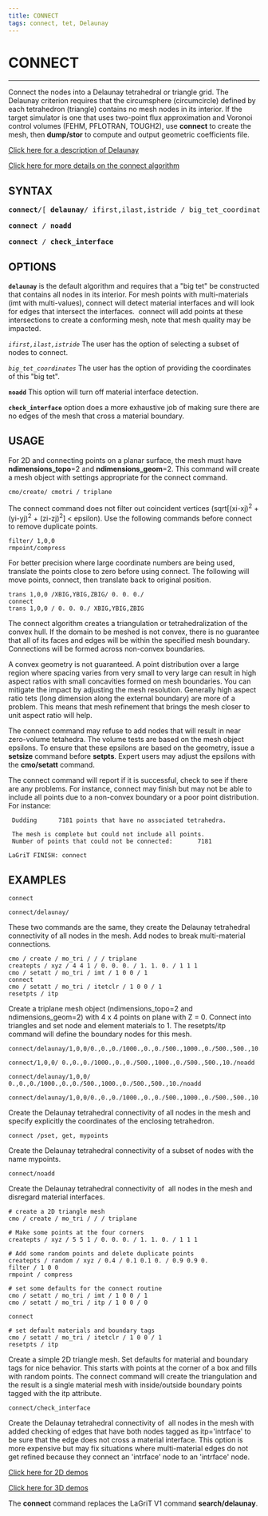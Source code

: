 ```yaml
---
title: CONNECT
tags: connect, tet, Delaunay
--- 
```


# CONNECT #

-----------------------


Connect the nodes into a Delaunay tetrahedral or triangle grid. The Delaunay criterion requires that the circumsphere (circumcircle) defined by each tetrahedron (triangle) contains no mesh nodes in its interior. If the target simulator is one that uses two-point flux approximation and Voronoi control volumes (FEHM, PFLOTRAN, TOUGH2), use **connect** to create the mesh, then **dump/stor** to compute and output geometric coefficients file.

[Click here for a description of Delaunay](https://en.wikipedia.org/wiki/Delaunay_triangulation)
  
[Click here for more details on the connect algorithm](https://lanl.github.io/LaGriT/pages/docs/connect_notes.html)

  
## SYNTAX ##

<pre>
<b>connect</b>/[ <b>delaunay</b>/ ifirst,ilast,istride / big_tet_coordinates ]

<b>connect</b> / <b>noadd</b>

<b>connect</b> / <b>check_interface</b>
</pre>


## OPTIONS
 
 **`delaunay`** is the default algorithm and requires that a "big tet" be constructed that contains all nodes in
  its interior.  For mesh points with multi-materials (imt with multi-values), connect will detect material interfaces and will look for edges that intersect the interfaces.  connect will add points at these intersections to create a conforming mesh, note that mesh quality may be impacted.  
  
  
*`ifirst,ilast,istride`* The user has the option of selecting a subset of nodes to connect.


*`big_tet_coordinates`* The user has the option of providing the coordinates of this "big tet". 


**`noadd`** This option will turn off material interface detection.


**`check_interface`** option does a more exhaustive job of making sure there are no edges of the mesh that cross a material boundary.




## USAGE


For 2D and connecting points on a planar surface, the mesh must have **ndimensions_topo**=2 and **ndimensions_geom**=2. This command will create a mesh object with settings appropriate for the connect command.
```
cmo/create/ cmotri / triplane
```



The connect command does not filter out coincident vertices (sqrt[(xi-xj)<sup>2</sup> + (yi-yj)<sup>2</sup> + (zi-zj)<sup>2</sup>] < epsilon). Use the following commands before connect to remove duplicate points.
```
filter/ 1,0,0
rmpoint/compress
```


For better precision where large coordinate numbers are being used, translate the points close to zero before using connect. The following will move points, connect, then translate back to original position.
```
trans 1,0,0 /XBIG,YBIG,ZBIG/ 0. 0. 0./
connect
trans 1,0,0 / 0. 0. 0./ XBIG,YBIG,ZBIG
```

The connect algorithm creates a triangulation or tetrahedralization of the convex hull. If the domain to be meshed is not convex, there is no guarantee that all of its faces and edges will be within the specified mesh boundary. Connections will be formed across non-convex boundaries. 


A convex geometry is not guaranteed. A point distribution over a large region where spacing varies from very small to very large can result in high aspect ratios with small concavities formed on mesh boundaries. You can mitigate the impact by adjusting the mesh resolution. Generally high aspect ratio tets (long dimension along the external boundary) are more of a problem. This means that mesh refinement that brings the mesh closer to unit aspect ratio will help.

  
The connect command may refuse to add nodes that will result in near
  zero-volume tetahedra. The volume tests are based on the mesh object
  epsilons. To ensure that these epsilons are based on the geometry,
  issue a **setsize** command before **setpts**. Expert users may adjust the epsilons with the **cmo/setatt** command. 


The connect command will report if it is successful, check to see if there are any problems. For instance, connect may finish but may not be able to include all points due to a non-convex boundary or a poor point distribution. For instance:
```
 Dudding      7181 points that have no associated tetrahedra.

 The mesh is complete but could not include all points.                         
 Number of points that could not be connected:       7181                       
 
LaGriT FINISH: connect        
```

## EXAMPLES ##

```
connect
```

```
connect/delaunay/
```
These two commands are the same, they create the Delaunay tetrahedral connectivity of all nodes in the mesh. Add nodes to break multi-material connections.

```
cmo / create / mo_tri / / / triplane
createpts / xyz / 4 4 1 / 0. 0. 0. / 1. 1. 0. / 1 1 1
cmo / setatt / mo_tri / imt / 1 0 0 / 1
connect
cmo / setatt / mo_tri / itetclr / 1 0 0 / 1
resetpts / itp
```
Create a triplane mesh object (ndimensions_topo=2 and ndimensions_geom=2) with 4 x 4 points on plane with Z = 0. Connect into triangles and set node and element materials to 1. The resetpts/itp command will define the boundary nodes for this mesh.

```
connect/delaunay/1,0,0/0.,0.,0./1000.,0.,0./500.,1000.,0./500.,500.,10./

connect/1,0,0/ 0.,0.,0./1000.,0.,0./500.,1000.,0./500.,500.,10./noadd

connect/delaunay/1,0,0/ 0.,0.,0./1000.,0.,0./500.,1000.,0./500.,500.,10./noadd

connect/delaunay/1,0,0/0.,0.,0./1000.,0.,0./500.,1000.,0./500.,500.,10./check_interface
```

Create the Delaunay tetrahedral connectivity of all nodes in the mesh and specify explicitly the coordinates of the enclosing tetrahedron. 

```
connect /pset, get, mypoints
```

Create the Delaunay tetrahedral connectivity of a subset of nodes with the name mypoints.

```
connect/noadd
```

Create the Delaunay tetrahedral connectivity of  all nodes in the  mesh and disregard material interfaces.
  
```
# create a 2D triangle mesh
cmo / create / mo_tri / / / triplane

# Make some points at the four corners
createpts / xyz / 5 5 1 / 0. 0. 0. / 1. 1. 0. / 1 1 1

# Add some random points and delete duplicate points
createpts / random / xyz / 0.4 / 0.1 0.1 0. / 0.9 0.9 0.
filter / 1 0 0
rmpoint / compress

# set some defaults for the connect routine
cmo / setatt / mo_tri / imt / 1 0 0 / 1
cmo / setatt / mo_tri / itp / 1 0 0 / 0

connect

# set default materials and boundary tags
cmo / setatt / mo_tri / itetclr / 1 0 0 / 1
resetpts / itp
```

Create a simple 2D triangle mesh. Set defaults for material and boundary tags for nice behavior. This starts with points at the corner of a box and fills with random points. The connect command will create the triangulation and the result is a single material mesh with inside/outside boundary points tagged with the itp attribute.

```
connect/check_interface
```

Create the Delaunay tetrahedral connectivity of  all nodes in the
  mesh with added checking of edges that have both nodes tagged as
  itp='intrface' to be sure that the edge does not cross a material
  interface. This option is more expensive but may fix situations
  where multi-material edges do not get refined because they connect
  an 'intrface' node to an 'intrface' node. 
  

 [Click here for 2D demos](../demos/main_2d_connect.md)

 [Click here for 3D demos](../demos/main_connect.md)

The **connect** command replaces the LaGriT V1 command **search/delaunay**.


